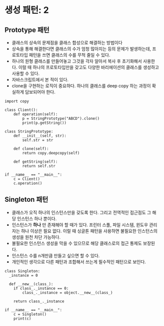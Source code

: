 # 생성 패턴: 2
## Prototype 패턴
- 클래스의 상속의 문제점을 클래스 합성으로 해결하는 방법이다
- 상속을 통해 해결한다면 클래스의 수가 엄청 많아지는 등의 문제가 발생하는데, 프로토타입 패턴을 쓰면 클래스의 수를 무척 줄일 수 있다.
- 하나의 원형 클래스를 만들어놓고 그것을 각자 알아서 복사 후 초기화해서 사용한다. 이럴 때 하나의 프로토타입만을 갖고도 다양한 바리에이션의 클래스를 생성하고 사용할 수 있다.
- 자바스크립트에서 본 적이 있다.
- clone을 구현하는 로직이 중요하다. 하나의 클래스를 deep copy 하는 과정이 확실하게 담보되어야 한다.

```
import copy

class Client():    
    def operation(self):
        p = StringPrototype("ABCD").clone()
        print(p.getString())

class StringPrototype:
    def __init__(self, str):
        self.str = str
    
    def clone(self):
        return copy.deepcopy(self)

    def getString(self):
        return self.str

if __name__ == "__main__":
    c = Client()
    c.operation()
```


## Singleton 패턴
- 클래스가 오직 하나의 인스턴스만을 갖도록 한다. 그리고 전역적인 접근점도 그 해당 인스턴스 하나 뿐이다.
- 인스턴스가 **하나** 만 존재해야 할 때가 있다. 프린터 스풀, 파일 시스템, 윈도우 관리자는 하나 이상은 필요 없다. 이럴 때 싱글톤 패턴을 사용하면 불필요한 인스턴스의 생성을 원천 차단 가능하다.
- 불필요한 인스턴스 생성을 막을 수 있으므로 해당 클래스로의 접근  통제도 보장된다.
- 인스턴스 수를 n개만큼 만들고 싶으면 할 수 있다.
- 개인적인 생각으로 다른 패턴과 조합해서 쓰는게 필수적인 패턴으로 보인다.

```
class Singleton:
  _instance = 0

  def __new__(class_):
    if class_._instance == 0:
        class_._instance = object.__new__(class_)
    
    return class_._instance

if __name__ == "__main__":
    c = Singleton()
    print(c)
```